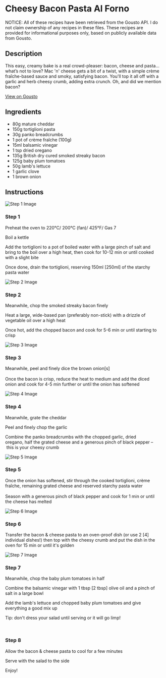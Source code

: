 # Cheesy Bacon Pasta Al Forno

NOTICE: All of these recipes have been retrieved from the Gousto API. I do not claim ownership of any recipes in these files. These recipes are provided for informational purposes only, based on publicly available data from Gousto.

## Description

This easy, creamy bake is a real crowd-pleaser: bacon, cheese and pasta… what’s not to love? Mac 'n' cheese gets a bit of a twist, with a simple crème fraîche-based sauce and smoky, satisfying bacon. You'll top it all off with a garlic and herb cheesy crumb, adding extra crunch. Oh, and did we mention bacon?

[View on Gousto](https://www.gousto.co.uk/recipes/cookbook/cheesy-bacon-pasta-al-forno)

## Ingredients

- 80g mature cheddar
- 150g tortiglioni pasta
- 30g panko breadcrumbs
- 1 pot of crème fraîche (100g)
- 15ml balsamic vinegar
- 1 tsp dried oregano
- 135g British dry cured smoked streaky bacon
- 125g baby plum tomatoes
- 50g lamb's lettuce
- 1 garlic clove
- 1 brown onion

## Instructions

![Step 1 Image](https://production-media.gousto.co.uk/cms/recipe-step-image/1192.-step-1-x200.jpg)

### Step 1

Preheat the oven to 220&deg;C/ 200&deg;C (fan)/ 425&deg;F/ Gas 7


Boil a kettle


Add the tortiglioni&nbsp;to a pot of boiled water with a large pinch of salt and bring to the boil over a high heat, then cook&nbsp;for 10-12 min or until cooked with a slight bite


Once done, drain the tortiglioni, reserving 150ml <span class="text-danger">[250ml]</span> of the starchy pasta water

![Step 2 Image](https://production-media.gousto.co.uk/cms/recipe-step-image/1192.-step-2-x200.jpg)

### Step 2

Meanwhile, chop the&nbsp;smoked streaky bacon finely&nbsp;


Heat a large, wide-based pan (preferably non-stick) with a drizzle of vegetable oil over a high heat


Once hot, add the&nbsp;chopped bacon and cook for 5-6 min or until starting to crisp

![Step 3 Image](https://production-media.gousto.co.uk/cms/recipe-step-image/1192.-step-3-x200.jpg)

### Step 3

Meanwhile, peel and finely dice the brown&nbsp;onion<span class="text-danger">[s]</span><br /><br />Once the bacon is crisp, reduce the heat to medium and add the diced onion and cook for 4-5 min further or until the onion has softened

![Step 4 Image](https://production-media.gousto.co.uk/cms/recipe-step-image/1192.-step-4-x200.jpg)

### Step 4

Meanwhile, grate the cheddar


Peel and finely chop the garlic


Combine the panko breadcrumbs with <span class="text-highlight">the&nbsp;chopped garlic, dried oregano,&nbsp;</span><span class="text-highlight">half the</span><span class="text-highlight"> grated cheese&nbsp;and a </span>generous pinch of black pepper &ndash;&nbsp;this is your cheesy crumb

![Step 5 Image](https://production-media.gousto.co.uk/cms/recipe-step-image/1192.-step-5-x200.jpg)

### Step 5

Once the onion has softened, stir through the cooked tortiglioni,&nbsp;cr&egrave;me<span class="text-highlight"> fra&icirc;che</span>, remaining&nbsp;grated cheese and reserved starchy pasta water<br /><br />Season with a generous pinch of black pepper and cook for 1 min or until the cheese has melted

![Step 6 Image](https://production-media.gousto.co.uk/cms/recipe-step-image/1192.-step-6-x200.jpg)

### Step 6

Transfer the bacon &amp; cheese pasta to an oven-proof dish (or use 2 <span class="text-danger">[4]</span> individual dishes!) then top with the cheesy crumb&nbsp;and put the dish in the oven for 15 min or until it's golden

![Step 7 Image](https://production-media.gousto.co.uk/cms/recipe-step-image/1192.-step-7-x200.jpg)

### Step 7

Meanwhile, chop the baby plum tomatoes in half


Combine the balsamic vinegar with 1 tbsp <span class="text-danger">[2 tbsp]</span> olive oil and a pinch of salt in a large bowl


Add the lamb's lettuce and chopped baby plum tomatoes and give everything a good mix up


Tip: don't dress your salad until serving or it will go limp!


&nbsp;

### Step 8

Allow the bacon &amp; cheese pasta to cool for a few minutes


Serve with the salad to the side


Enjoy!

